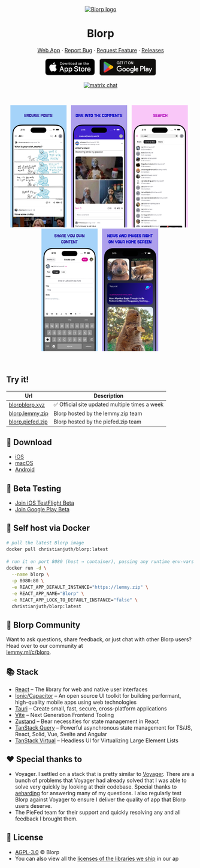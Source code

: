 <p align="center">
  <a href="https://blorpblorp.xyz/" target="_blank" rel="noopener noreferrer">
    <img width="185" height="120" src="https://github.com/user-attachments/assets/2aee1810-2d98-461a-989d-3282a2b93a2e" alt="Blorp logo">
  </a>
  <h1 align="center">Blorp</h1>
</p>

<p align="center">
<a href="https://blorpblorp.xyz/" target="_blank" rel="noopener noreferrer">Web App</a> · <a href="https://github.com/christianjuth/blorp/issues/new?assignees=&labels=bug&projects=&template=bug_report.md&title=">Report Bug</a> · <a href="https://github.com/christianjuth/blorp/issues/new?assignees=&labels=enhancement&projects=&template=feature_request.md&title=">Request Feature</a> · <a href="https://github.com/christianjuth/blorp/releases">Releases</a>
</p>

<p align="center">
&nbsp;<a href="https://apps.apple.com/us/app/blorp-for-lemmy/id6739925430"><img src="public/badges/ios.svg" height="45"></a>&nbsp;
&nbsp;<a href="https://play.google.com/store/apps/details?id=xyz.blorpblorp.app"><img src="public/badges/play.svg" height="45"></a>&nbsp;
</p>
<p align="center">
  <a href="https://matrix.to/#/#blorp:matrix.org"><img src="https://img.shields.io/badge/chat-matrix-blue?style=flat-square&logo=matrix" alt="matrix chat"></a>
</p>
<br/>

<p align="center">
 &nbsp;<img src="public/screenshots/iphone-1.png" width="150">&nbsp;
 &nbsp;<img src="public/screenshots/iphone-2.png" width="150">&nbsp;
 &nbsp;<img src="public/screenshots/iphone-3.png" width="150">&nbsp;
 &nbsp;<img src="public/screenshots/iphone-4.png" width="150">&nbsp;
 &nbsp;<img src="public/screenshots/iphone-5.png" width="150">&nbsp;
</p>
<br/>

## Try it!
| Url | Description |
|-----|-----|
| [blorpblorp.xyz](https://blorpblorp.xyz/) | ✅  Official site updated multiple times a week |
| [blorp.lemmy.zip](https://blorp.lemmy.zip) | Blorp hosted by the lemmy.zip team |
| [blorp.piefed.zip](https://blorp.piefed.zip) | Blorp hosted by the piefed.zip team |

## 🚀 Download

* [iOS](https://apps.apple.com/us/app/blorp-for-lemmy/id6739925430)
* [macOS](https://github.com/christianjuth/blorp/releases/latest)
* [Android](https://play.google.com/store/apps/details?id=xyz.blorpblorp.app)

## 🧪 Beta Testing

* [Join iOS TestFlight Beta](https://testflight.apple.com/join/T2pYyShr)
* [Join Google Play Beta](https://play.google.com/apps/testing/xyz.blorpblorp.app)

## 🐳 Self host via Docker

```bash
# pull the latest Blorp image
docker pull christianjuth/blorp:latest

# run it on port 8080 (host → container), passing any runtime env‑vars you need
docker run -d \
  --name blorp \
  -p 8080:80 \
  -e REACT_APP_DEFAULT_INSTANCE="https://lemmy.zip" \
  -e REACT_APP_NAME="Blorp" \
  -e REACT_APP_LOCK_TO_DEFAULT_INSTANCE="false" \
  christianjuth/blorp:latest
```

## 💬 Blorp Community

Want to ask questions, share feedback, or just chat with other Blorp users? Head over to our community at  
[lemmy.ml/c/blorp](https://lemmy.ml/c/blorp).

## 📚 Stack

* [React](https://react.dev/) – The library for web and native user interfaces
* [Ionic/Capacitor](https://ionicframework.com/docs/) – An open source UI toolkit for building performant, high-quality mobile apps using web technologies
* [Tauri](https://tauri.app/) – Create small, fast, secure, cross-platform applications
* [Vite](https://vite.dev/) – Next Generation Frontend Tooling
* [Zustand](https://github.com/pmndrs/zustand/) – Bear necessities for state management in React
* [TanStack Query](https://tanstack.com/query/docs) – Powerful asynchronous state management for TS/JS, React, Solid, Vue, Svelte and Angular
* [TanStack Virtual](https://tanstack.com/virtual/latest) – Headless UI for Virtualizing Large Element Lists

## ❤️ Special thanks to 

* Voyager. I settled on a stack that is pretty similar to [Voyager](https://github.com/aeharding/voyager). There are a bunch of problems that Voyager had already solved that I was able to solve very quickly by looking at their codebase. Special thanks to [aeharding](https://github.com/aeharding) for answering many of my questions. I also regularly test Blorp against Voyager to ensure I deliver the quality of app that Blorp users deserve.
* The PieFed team for their support and quickly resolving any and all feedback I brought them.

## 📄 License

* [AGPL-3.0](https://github.com/christianjuth/blorp/blob/main/LICENSE) © Blorp
* You can also view all the [licenses of the libraries we ship](https://github.com/christianjuth/blorp/blob/main/THIRD-PARTY-NOTICES.md) in our ap
